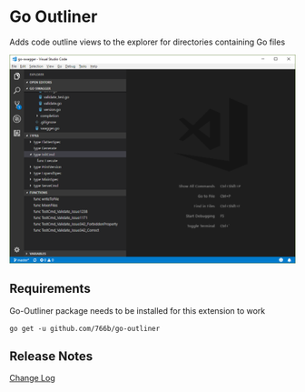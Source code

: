 # Go Outliner

Adds code outline views to the explorer for directories containing Go files

![Preview](https://github.com/766b/vscode-go-outliner/raw/master/images/preview.png "Go Outliner Preview")

## Requirements

Go-Outliner package needs to be installed for this extension to work

    go get -u github.com/766b/go-outliner

## Release Notes

[Change Log](https://github.com/766b/vscode-go-outliner/master/CHANGELOG.md)